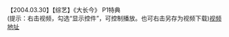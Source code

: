 【2004.03.30】【综艺】《大长今》 P1特典        
(提示：右击视频，勾选“显示控件”，可控制播放。也可右击另存为视频下载)[视频地址](https://video.h5.weibo.cn/1034:4343676692813705/4343680435184920)
